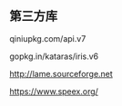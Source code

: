 ## 第三方库
qiniupkg.com/api.v7

gopkg.in/kataras/iris.v6

http://lame.sourceforge.net

https://www.speex.org/
